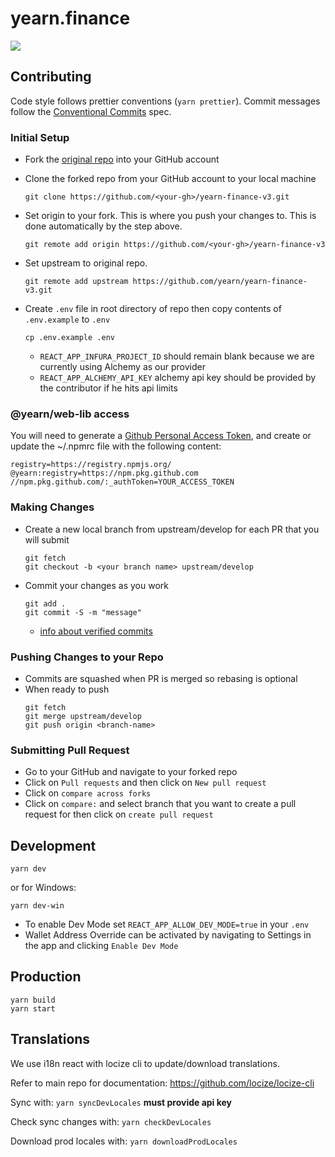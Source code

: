 # yearn.finance

<img src="https://img.shields.io/badge/dynamic/json.svg?style=plastic&color=2096F3&label=locize&query=%24.translatedPercentage&url=https://api.locize.app/badgedata/1c6d6900-5989-49fe-b221-0001423041d2&suffix=%+translated&link=https://www.locize.com" />

## Contributing

Code style follows prettier conventions (`yarn prettier`). Commit messages follow the [Conventional Commits](https://www.conventionalcommits.org/en/v1.0.0/) spec.

### Initial Setup

- Fork the [original repo](https://github.com/yearn/yearn-finance-v3/) into your GitHub account
- Clone the forked repo from your GitHub account to your local machine

  ```
  git clone https://github.com/<your-gh>/yearn-finance-v3.git
  ```

- Set origin to your fork. This is where you push your changes to. This is done automatically by the step above.

  ```
  git remote add origin https://github.com/<your-gh>/yearn-finance-v3
  ```

- Set upstream to original repo.

  ```
  git remote add upstream https://github.com/yearn/yearn-finance-v3.git
  ```

- Create `.env` file in root directory of repo then copy contents of `.env.example` to `.env`
  ```
  cp .env.example .env
  ```
  - `REACT_APP_INFURA_PROJECT_ID` should remain blank because we are currently using Alchemy as our provider
  - `REACT_APP_ALCHEMY_API_KEY` alchemy api key should be provided by the contributor if he hits api limits

### @yearn/web-lib access

You will need to generate a [Github Personal Access Token](https://docs.github.com/en/authentication/keeping-your-account-and-data-secure/creating-a-personal-access-token), and create or update the ~/.npmrc file with the following content:

```
registry=https://registry.npmjs.org/
@yearn:registry=https://npm.pkg.github.com
//npm.pkg.github.com/:_authToken=YOUR_ACCESS_TOKEN
```

### Making Changes

- Create a new local branch from upstream/develop for each PR that you will submit
  ```
  git fetch
  git checkout -b <your branch name> upstream/develop
  ```
- Commit your changes as you work
  ```
  git add .
  git commit -S -m "message"
  ```
  - [info about verified commits](https://docs.github.com/en/github/authenticating-to-github/managing-commit-signature-verification)

### Pushing Changes to your Repo

- Commits are squashed when PR is merged so rebasing is optional
- When ready to push
  ```
  git fetch
  git merge upstream/develop
  git push origin <branch-name>
  ```

### Submitting Pull Request

- Go to your GitHub and navigate to your forked repo
- Click on `Pull requests` and then click on `New pull request`
- Click on `compare across forks`
- Click on `compare:` and select branch that you want to create a pull request for then click on `create pull request`

## Development

```
yarn dev
```
or for Windows:
```
yarn dev-win
```

- To enable Dev Mode set `REACT_APP_ALLOW_DEV_MODE=true` in your `.env`
- Wallet Address Override can be activated by navigating to Settings in the app and clicking `Enable Dev Mode`

## Production

```
yarn build
yarn start
```

## Translations

We use i18n react with locize cli to update/download translations.

Refer to main repo for documentation:
https://github.com/locize/locize-cli

Sync with: `yarn syncDevLocales` **must provide api key**

Check sync changes with: `yarn checkDevLocales`

Download prod locales with: `yarn downloadProdLocales`
